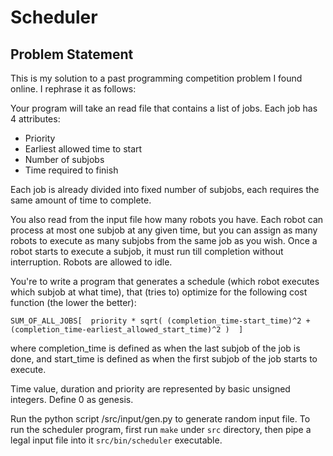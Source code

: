 # Scheduler

## Problem Statement
This is my solution to a past programming competition problem I found online. I rephrase it as follows:

Your program will take an read file that contains a list of jobs. Each job has 4 attributes:
* Priority
* Earliest allowed time to start
* Number of subjobs
* Time required to finish

Each job is already divided into fixed number of subjobs, each requires the same amount of time to complete. 

You also read from the input file how many robots you have. Each robot can process at most one subjob at any given time, but you can assign as many robots to execute as many subjobs from the same job as you wish. Once a robot starts to execute a subjob, it must run till completion without interruption. Robots are allowed to idle.

You're to write a program that generates a schedule (which robot executes which subjob at what time), that (tries to) optimize for the following cost function (the lower the better):

    SUM_OF_ALL_JOBS[  priority * sqrt( (completion_time-start_time)^2 + (completion_time-earliest_allowed_start_time)^2 )  ]

where completion_time is defined as when the last subjob of the job is done, and start_time is defined as when the first subjob of the job starts to execute.

Time value, duration and priority are represented by basic unsigned integers. Define 0 as genesis.

Run the python script /src/input/gen.py to generate random input file. To run the scheduler program, first run ```make``` under ```src``` directory, then pipe a legal input file into it ```src/bin/scheduler``` executable.
